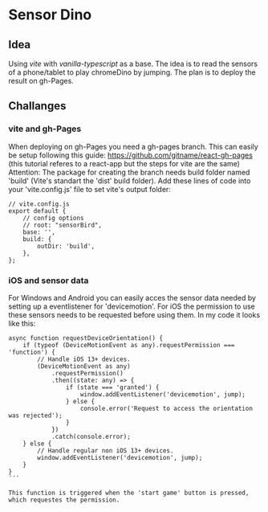 # Sensor Dino

## Idea

Using _vite_ with _vanilla-typescript_ as a base. The idea is to read the sensors of a phone/tablet to play chromeDino by jumping. The plan is to deploy the result on gh-Pages.

## Challanges

### vite and gh-Pages

When deploying on gh-Pages you need a gh-pages branch. This can easily be setup following this guide: https://github.com/gitname/react-gh-pages (this tutorial referes to a react-app but the steps for vite are the same)
Attention: The package for creating the branch needs build folder named 'build' (Vite's standart the 'dist' build folder). Add these lines of code into your 'vite.config.js' file to set vite's output folder:

```
// vite.config.js
export default {
    // config options
    // root: "sensorBird",
    base: '',
    build: {
        outDir: 'build',
    },
};

```

### iOS and sensor data

For Windows and Android you can easily acces the sensor data needed by setting up a eventlistener for 'devicemotion'. For iOS the permission to use these sensors needs to be requested before using them. In my code it looks like this:

```
async function requestDeviceOrientation() {
	if (typeof (DeviceMotionEvent as any).requestPermission === 'function') {
		// Handle iOS 13+ devices.
		(DeviceMotionEvent as any)
			.requestPermission()
			.then((state: any) => {
				if (state === 'granted') {
					window.addEventListener('devicemotion', jump);
				} else {
					console.error('Request to access the orientation was rejected');
				}
			})
			.catch(console.error);
	} else {
		// Handle regular non iOS 13+ devices.
		window.addEventListener('devicemotion', jump);
	}
}
´´´

This function is triggered when the 'start game' button is pressed, which requestes the permission.

```
